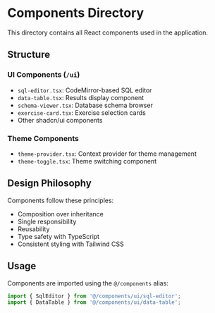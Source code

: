 # Components Directory

This directory contains all React components used in the application.

## Structure

### UI Components (`/ui`)
- `sql-editor.tsx`: CodeMirror-based SQL editor
- `data-table.tsx`: Results display component
- `schema-viewer.tsx`: Database schema browser
- `exercise-card.tsx`: Exercise selection cards
- Other shadcn/ui components

### Theme Components
- `theme-provider.tsx`: Context provider for theme management
- `theme-toggle.tsx`: Theme switching component

## Design Philosophy

Components follow these principles:
- Composition over inheritance
- Single responsibility
- Reusability
- Type safety with TypeScript
- Consistent styling with Tailwind CSS

## Usage

Components are imported using the `@/components` alias:

```typescript
import { SqlEditor } from '@/components/ui/sql-editor';
import { DataTable } from '@/components/ui/data-table';
```